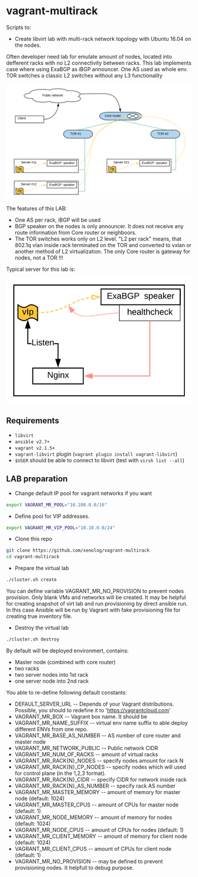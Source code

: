 vagrant-multirack
=================
Scripts to:

* Create libvirt lab with multi-rack network topology with Ubuntu 16.04 on the nodes.

Often developer need lab for emulate amount of nodes, located into
defferent racks with no L2 connectivity between racks. This lab implements case where using ExaBGP as iBGP announcer. One AS used as whole env. TOR switches a classic L2 switches without any L3 functionality

![Network_topology](https://raw.githubusercontent.com/xenolog/vagrant-multirack/test_exabgp_ibgp/img/LAB_for_ExaBGP.svg?sanitize=true)

The features of this LAB:

* One AS per rack, iBGP will be used
* BGP speaker on the nodes is only announcer. It does not receive any route information from Core router or neighboors.
* The TOR switches works only on L2 level. "L2 per rack" means, that 802.1q vlan inside rack terminated on the TOR and converted to vxlan or another method of L2 virtualization.  The only Core router is gateway for nodes, not a TOR !!! 


Typical server for this lab is:

![Network_topology](https://raw.githubusercontent.com/xenolog/vagrant-multirack/test_exabgp_ibgp/img/LAB_for_ExaBGP__server.svg?sanitize=true)


Requirements
------------

* `libvirt`
* `ansible v2.7+`
* `vagrant v2.1.5+`
* `vagrant-libvirt` plugin (`vagrant plugin install vagrant-libvirt`)
* `$USER` should be able to connect to libvirt (test with `virsh list --all`)

LAB preparation
---------------

* Change default IP pool for vagrant networks if you want

```bash
export VAGRANT_MR_POOL="10.100.0.0/16"

```

* Define pool for VIP addresses.

```bash
export VAGRANT_MR_VIP_POOL="10.10.0.0/24"

```

* Clone this repo

```bash
git clone https://github.com/xenolog/vagrant-multirack
cd vagrant-multirack
```

* Prepare the virtual lab

```bash
./cluster.sh create
```

You can define variable VAGRANT_MR_NO_PROVISION to prevent nodes provision. Only blank VMs and networks will be created. It may be helpful for creating snapshot of virt lab and run provisioning by direct ansible run. In this case Ansible will be run by Vagrant with fake provisioning file for creating true inventory file.


* Destroy the virtual lab

```bash
./cluster.sh destroy
```

By default will be deployed environmert, contains:

* Master node (combined with core router)
* two racks
* two server nodes into 1st rack
* one server node into 2nd rack

You able to re-define following default constants:

* DEFAULT_SERVER_URL -- Depends of your Vagrant distributions. Possible, you should to redefine it to 'https://vagrantcloud.com'
* VAGRANT_MR_BOX -- Vagrant box name. It should be 
* VAGRANT_MR_NAME_SUFFIX -- virtual env name suffix to able deploy different ENVs from one repo.
* VAGRANT_MR_BASE_AS_NUMBER -- AS number of core router and master node
* VAGRANT_MR_NETWORK_PUBLIC -- Public network CIDR
* VAGRANT_MR_NUM_OF_RACKS -- amount of virtual racks
* VAGRANT_MR_RACK{N}_NODES -- specify nodes amount for rack N
* VAGRANT_MR_RACK{N}\_CP\_NODES -- specify nodes which will used for control plane (in the 1,2,3 format).
* VAGRANT_MR_RACK{N}_CIDR -- specify CIDR for network inside rack
* VAGRANT_MR_RACK{N}_AS_NUMBER -- specify rack AS number
* VAGRANT_MR_MASTER_MEMORY -- amount of memory for master node (default: 1024)
* VAGRANT_MR_MASTER_CPUS -- amount of CPUs for master node (default: 1)
* VAGRANT_MR_NODE_MEMORY -- amount of memory for nodes (default: 1024)
* VAGRANT_MR_NODE_CPUS -- amount of CPUs for nodes (default: 1)
* VAGRANT_MR_CLIENT_MEMORY -- amount of memory for client node (default: 1024)
* VAGRANT_MR_CLIENT_CPUS -- amount of CPUs for client node (default: 1)
* VAGRANT_MR_NO_PROVISION -- may be defined to prevent provisioning nodes. It helpfull to debug purpose.

